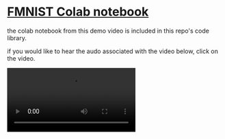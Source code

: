 # [FMNIST Colab notebook](https://github.com/stevedepp/FMNIST/blob/master/FMNIST_Depp.ipynb)

the colab notebook from this demo video is included in this repo's code library.

if you would like to hear the audo associated with the video below, click on the video.

![demo](https://user-images.githubusercontent.com/38410965/111723158-7c9b5480-8839-11eb-834a-4c7a0849980c.mp4)

